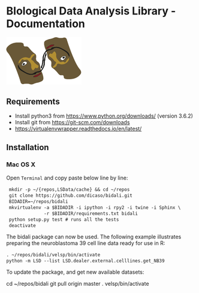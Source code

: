 # BIological Data Analysis Library - Documentation
<img title="bidali logo" src="bidali_logo.svg" width="200">

## Requirements

- Install python3 from https://www.python.org/downloads/ (version 3.6.2)
- Install git from https://git-scm.com/downloads
- https://virtualenvwrapper.readthedocs.io/en/latest/
 
## Installation

### Mac OS X

Open `Terminal` and copy paste below line by line:

     mkdir -p ~/{repos,LSData/cache} && cd ~/repos
     git clone https://github.com/dicaso/bidali.git
     BIDADIR=~/repos/bidali
     mkvirtualenv -a $BIDADIR -i ipython -i rpy2 -i twine -i Sphinx \
                  -r $BIDADIR/requirements.txt bidali
     python setup.py test # runs all the tests
     deactivate

The bidali package can now be used. The following example illustrates preparing
the neuroblastoma 39 cell line data ready for use in R:

    . ~/repos/bidali/velsp/bin/activate
    python -m LSD --list LSD.dealer.external.celllines.get_NB39

To update the package, and get new available datasets:

   cd ~/repos/bidali
   git pull origin master
   . velsp/bin/activate

